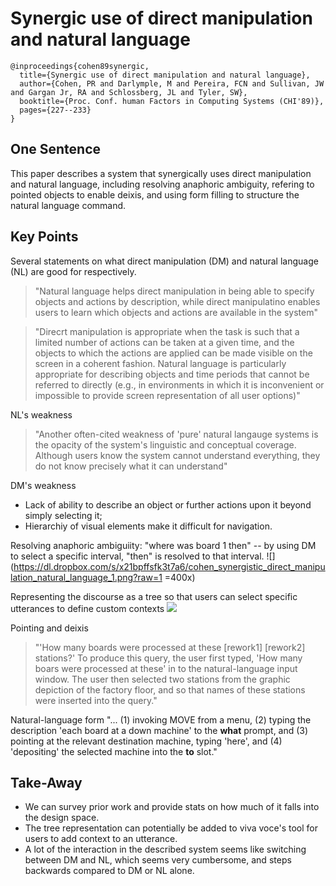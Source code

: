 # Synergic use of direct manipulation and natural language

```
@inproceedings{cohen89synergic,
  title={Synergic use of direct manipulation and natural language},
  author={Cohen, PR and Darlymple, M and Pereira, FCN and Sullivan, JW and Gargan Jr, RA and Schlossberg, JL and Tyler, SW},
  booktitle={Proc. Conf. human Factors in Computing Systems (CHI'89)},
  pages={227--233}
}
```

## One Sentence
This paper describes a system that synergically uses direct manipulation and natural language, including resolving anaphoric ambiguity, refering to pointed objects to enable deixis, and using form filling to structure the natural language command.

## Key Points
Several statements on what direct manipulation (DM) and natural language (NL) are good for respectively.
> "Natural language helps direct manipulation in being able to specify objects and actions by description, while direct manipulatino enables users to learn which objects and actions are available in the system"

> "Direcrt manipulation is appropriate when the task is such that a limited number of actions can be taken at a given time, and the objects to which the actions are applied can be made visible on the screen in a coherent fashion. Natural language is particularly appropriate for describing objects and time periods that cannot be referred to directly (e.g., in environments in which it is inconvenient or impossible to provide screen representation of all user options)"

NL's weakness
> "Another often-cited weakness of 'pure' natural langauge systems is the opacity of the system's linguistic and conceptual coverage. Although users know the system cannot understand everything, they do not know precisely what it can understand"

DM's weakness 
* Lack of ability to describe an object or further actions upon it beyond simply selecting it;
* Hierarchiy of visual elements make it difficult for navigation.

Resolving anaphoric ambiguiity: "where was board 1 then" -- by using DM to select a specific interval, "then" is resolved to that interval.
![](https://dl.dropbox.com/s/x21bpffsfk3t7a6/cohen_synergistic_direct_manipulation_natural_language_1.png?raw=1 =400x)

Representing the discourse as a tree so that users can select specific utterances to define custom contexts
![](https://dl.dropbox.com/s/rksy39anvftzgn1/cohen_synergistic_direct_manipulation_natural_language_2.png?raw=1)

Pointing and deixis
> "'How many boards were processed at these [rework1] [rework2] stations?' To produce this query, the user first typed, 'How many boars were processed at these' in to the natural-language input window. The user then selected two stations from the graphic depiction of the factory floor, and so that names of these stations were inserted into the query."

Natural-language form
"... (1) invoking MOVE from a menu, (2) typing the description 'each board at a down machine' to the **what** prompt, and (3) pointing at the relevant destination machine, typing 'here', and (4) 'depositing' the selected machine into the **to** slot."

## Take-Away
* We can survey prior work and provide stats on how much of it falls into the design space.
* The tree representation can potentially be added to viva voce's tool for users to add context to an utterance.
* A lot of the interaction in the described system seems like switching between DM and NL, which seems very cumbersome, and steps backwards compared to DM or NL alone.
